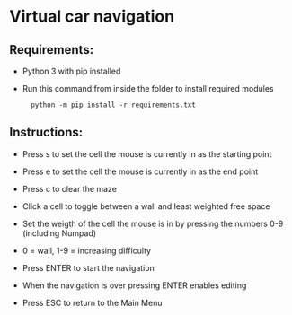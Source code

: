 # Virtual car navigation

## Requirements:

- Python 3 with pip installed

- Run this command from inside the folder to install required modules

        python -m pip install -r requirements.txt

## Instructions:

- Press s to set the cell the mouse is currently in as the starting point

- Press e to set the cell the mouse is currently in as the end point

- Press c to clear the maze

- Click a cell to toggle between a wall and least weighted free space

- Set the weigth of the cell the mouse is in by pressing the numbers 0-9 (including Numpad)

- 0 = wall, 1-9 = increasing difficulty

- Press ENTER to start the navigation

- When the navigation is over pressing ENTER enables editing

- Press ESC to return to the Main Menu
